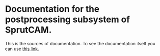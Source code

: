# Documentation for the postprocessing subsystem of SprutCAM.
 This is the sources of documentation. To see the documentation itself you can use [this link](https://cepera-one.github.io/index.html).
